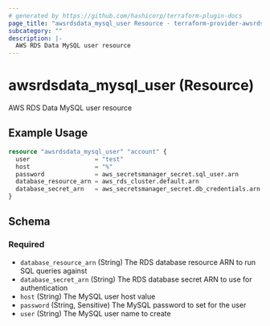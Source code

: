 ```yaml
---
# generated by https://github.com/hashicorp/terraform-plugin-docs
page_title: "awsrdsdata_mysql_user Resource - terraform-provider-awsrdsdata"
subcategory: ""
description: |-
  AWS RDS Data MySQL user resource
---
```


# awsrdsdata_mysql_user (Resource)

AWS RDS Data MySQL user resource

## Example Usage

```terraform
resource "awsrdsdata_mysql_user" "account" {
  user                  = "test"
  host                  = "%"
  password              = aws_secretsmanager_secret.sql_user.arn
  database_resource_arn = aws_rds_cluster.default.arn
  database_secret_arn   = aws_secretsmanager_secret.db_credentials.arn
}
```

<!-- schema generated by tfplugindocs -->
## Schema

### Required

- `database_resource_arn` (String) The RDS database resource ARN to run SQL queries against
- `database_secret_arn` (String) The RDS database secret ARN to use for authentication
- `host` (String) The MySQL user host value
- `password` (String, Sensitive) The MySQL password to set for the user
- `user` (String) The MySQL user name to create

